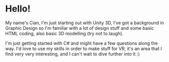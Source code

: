 # Hello! 

My name's Cian, I'm just starting out with Unity 3D, I've got a background in Graphic Design so I'm familiar with a lot of design stuff and some basic HTML coding, also basic 3D modelling (try not to laugh).

I'm just getting started with C# and might have a few questions along the way. I'd love to use my skills in order to make stuff for VR, it's an area that I find very very interesting, and I can't wait to dive further into it :)
